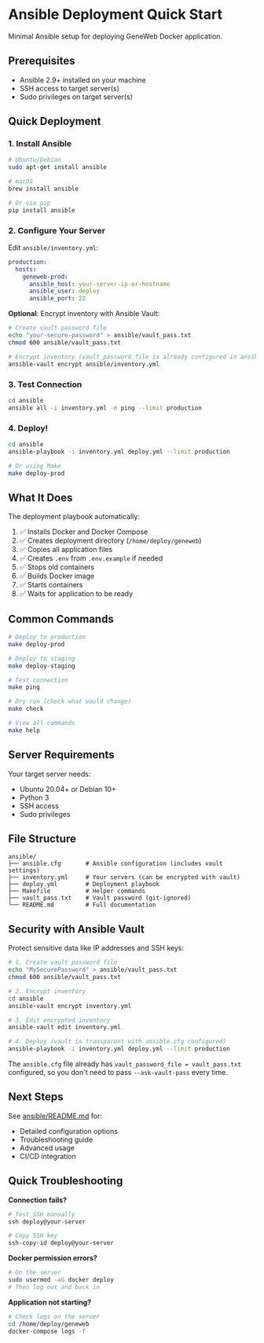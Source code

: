 # Ansible Deployment Quick Start

Minimal Ansible setup for deploying GeneWeb Docker application.

## Prerequisites

- Ansible 2.9+ installed on your machine
- SSH access to target server(s)
- Sudo privileges on target server(s)

## Quick Deployment

### 1. Install Ansible

```bash
# Ubuntu/Debian
sudo apt-get install ansible

# macOS
brew install ansible

# Or via pip
pip install ansible
```

### 2. Configure Your Server

Edit `ansible/inventory.yml`:

```yaml
production:
  hosts:
    geneweb-prod:
      ansible_host: your-server-ip-or-hostname
      ansible_user: deploy
      ansible_port: 22
```

**Optional**: Encrypt inventory with Ansible Vault:

```bash
# Create vault password file
echo "your-secure-password" > ansible/vault_pass.txt
chmod 600 ansible/vault_pass.txt

# Encrypt inventory (vault_password_file is already configured in ansible.cfg)
ansible-vault encrypt ansible/inventory.yml
```

### 3. Test Connection

```bash
cd ansible
ansible all -i inventory.yml -m ping --limit production
```

### 4. Deploy!

```bash
cd ansible
ansible-playbook -i inventory.yml deploy.yml --limit production

# Or using Make
make deploy-prod
```

## What It Does

The deployment playbook automatically:

1. ✅ Installs Docker and Docker Compose
2. ✅ Creates deployment directory (`/home/deploy/geneweb`)
3. ✅ Copies all application files
4. ✅ Creates `.env` from `.env.example` if needed
5. ✅ Stops old containers
6. ✅ Builds Docker image
7. ✅ Starts containers
8. ✅ Waits for application to be ready

## Common Commands

```bash
# Deploy to production
make deploy-prod

# Deploy to staging
make deploy-staging

# Test connection
make ping

# Dry run (check what would change)
make check

# View all commands
make help
```

## Server Requirements

Your target server needs:
- Ubuntu 20.04+ or Debian 10+
- Python 3
- SSH access
- Sudo privileges

## File Structure

```
ansible/
├── ansible.cfg       # Ansible configuration (includes vault settings)
├── inventory.yml     # Your servers (can be encrypted with vault)
├── deploy.yml        # Deployment playbook
├── Makefile          # Helper commands
├── vault_pass.txt    # Vault password (git-ignored)
└── README.md         # Full documentation
```

## Security with Ansible Vault

Protect sensitive data like IP addresses and SSH keys:

```bash
# 1. Create vault password file
echo "MySecurePassword" > ansible/vault_pass.txt
chmod 600 ansible/vault_pass.txt

# 2. Encrypt inventory
cd ansible
ansible-vault encrypt inventory.yml

# 3. Edit encrypted inventory
ansible-vault edit inventory.yml

# 4. Deploy (vault is transparent with ansible.cfg configured)
ansible-playbook -i inventory.yml deploy.yml --limit production
```

The `ansible.cfg` file already has `vault_password_file = vault_pass.txt` configured, so you don't need to pass `--ask-vault-pass` every time.

## Next Steps

See [ansible/README.md](../ansible/README.md) for:
- Detailed configuration options
- Troubleshooting guide
- Advanced usage
- CI/CD integration

## Quick Troubleshooting

**Connection fails?**
```bash
# Test SSH manually
ssh deploy@your-server

# Copy SSH key
ssh-copy-id deploy@your-server
```

**Docker permission errors?**
```bash
# On the server
sudo usermod -aG docker deploy
# Then log out and back in
```

**Application not starting?**
```bash
# Check logs on the server
cd /home/deploy/geneweb
docker-compose logs -f
```
